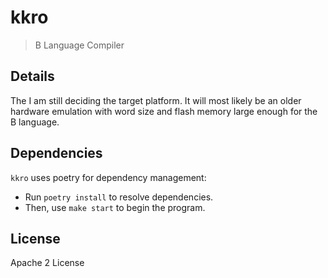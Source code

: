# kkro

> B Language Compiler

## Details

The
I am still deciding the target platform. It will most likely be an older hardware emulation with word size and flash memory large enough for the B language.

## Dependencies

`kkro` uses poetry for dependency management:

* Run `poetry install` to resolve dependencies.
* Then, use `make start` to begin the program.

## License

Apache 2 License
